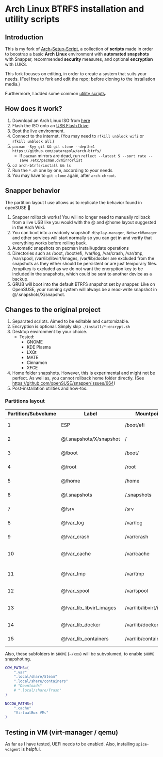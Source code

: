 # Arch Linux BTRFS installation and utility scripts

## Introduction

This is my fork of [Arch-Setup-Script](https://github.com/tommytran732/Arch-Setup-Script), a collection of **scripts** made in order to boostrap a basic **Arch Linux** environment with **automated snapshots** with Snapper, recommended **security** measures, and optional **encryption** with LUKS.

This fork focuses on editing, in order to create a system that suits your needs. (Feel free to fork and edit the repo; before cloning to the installation media.)

Furthermore, I added some common [utility scripts](/utils/).

## How does it work?

1. Download an Arch Linux ISO from [here](https://archlinux.org/download/)
2. Flash the ISO onto an [USB Flash Drive](https://wiki.archlinux.org/index.php/USB_flash_installation_medium).
3. Boot the live environment.
4. Connect to the internet. (You may need to `rfkill unblock wifi` or `rfkill unblock all`.)
5. `pacman -Syy git && git clone --depth=1 https://github.com/patarapolw/arch-btrfs/`
   - If `pacman` mirrors are dead, run `reflect --latest 5 --sort rate --save /etc/pacman.d/mirrorlist`
6. `cd arch-btrfs/install && ls`
7. Run the `*.sh` one by one, according to your needs.
8. You may have to `git clone` again, after `arch-chroot`.

## Snapper behavior

The partition layout I use allows us to replicate the behavior found in openSUSE 🦎

1. Snapper rollback <number> works! You will no longer need to manually rollback from a live USB like you would with the @ and @home layout suggested in the Arch Wiki.
2. You can boot into a readonly snapshot! `display-manager`, `NetworkManager` and other services will start normally so you can get in and verify that everything works before rolling back.
3. Automatic snapshots on pacman install/update operations
4. Directories such as /boot, /boot/efi, /var/log, /var/crash, /var/tmp, /var/spool, /var/lib/libvirt/images, /var/lib/docker are excluded from the snapshots as they either should be persistent or are just temporary files. /cryptkey is excluded as we do not want the encryption key to be included in the snapshots, which could be sent to another device as a backup.
5. GRUB will boot into the default BTRFS snapshot set by snapper. Like on OpenSUSE, your running system will always be a read-write snapshot in @/.snapshots/X/snapshot. 

## Changes to the original project

1. Separated scripts. Aimed to be editable and customizable.
2. Encryption is optional. Simply skip `./install/*-encrypt.sh`
3. Desktop environment by your choice.
   - Tested:
     - GNOME
     - KDE Plasma
     - LXQt
     - MATE
     - Cinnamon
     - XFCE
4. Home folder snapshots. However, this is experimental and might not be perfect. As well as, you cannot rollback home folder directly. (See https://github.com/openSUSE/snapper/issues/664)
5.  Post-installation utilities and how-tos.

### Partitions layout 

| Partition/Subvolume | Label                        | Mountpoint               | Notes                       |
|---------------------|------------------------------|--------------------------|-----------------------------|
| 1                   | ESP                          | /boot/efi                | Unencrypted FAT32           |
| 2                   | @/.snapshots/X/snapshot      | /                        | Encrypted BTRFS             |
| 3                   | @/boot                       | /boot/                   | Encrypted BTRFS             |
| 4                   | @/root                       | /root                    | Encrypted BTRFS             |
| 5                   | @/home                       | /home                    | Encrypted BTRFS             |
| 6                   | @/.snapshots                 | /.snapshots              | Encrypted BTRFS             |
| 7                   | @/srv                        | /srv                     | Encrypted BTRFS             |
| 8                   | @/var_log                    | /var/log                 | Encrypted BTRFS             |
| 9                   | @/var_crash                  | /var/crash               | Encrypted BTRFS             |
| 10                  | @/var_cache                  | /var/cache               | Encrypted BTRFS (nodatacow) |
| 11                  | @/var_tmp                    | /var/tmp                 | Encrypted BTRFS (nodatacow) |
| 12                  | @/var_spool                  | /var/spool               | Encrypted BTRFS             |
| 13                  | @/var_lib_libvirt_images     | /var/lib/libvirt/images  | Encrypted BTRFS (nodatacow) |
| 14                  | @/var_lib_docker             | /var/lib/docker          | Encrypted BTRFS             |
| 15                  | @/var_lib_containers         | /var/lib/containers      | Encrypted BTRFS             |

Also, these subfolders in `$HOME` (`~/xxx`) will be subvolumed, to enable `$HOME` snapshoting.

```sh
COW_PATHS=(
    ".var"
    ".local/share/Steam"
    ".local/share/containers"
    # "Downloads"
    # ".local/share/Trash"
)

NOCOW_PATHS=(
    ".cache"
    "VirtualBox VMs"
)
```

## Testing in VM (virt-manager / qemu)

As far as I have tested, UEFI needs to be enabled. Also, installing `spice-vdagent` is helpful.
